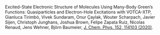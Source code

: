 Excited-State Electronic Structure of Molecules Using Many-Body Green’s Functions: Quasiparticles and Electron-Hole Excitations with VOTCA-XTP,
Gianluca Tirimbò, Vivek Sundaram, Onur Çaylak, Wouter Scharpach, Javier Sijen, Christoph Junghans, Joshua Brown, Felipe Zapata Ruiz, Nicolas Renaud, Jens Wehner, Björn Baumeier,
[J. Chem. Phys. 152, 114103 (2020)](https://doi.org/10.1021/acs.jctc.8b00617).
